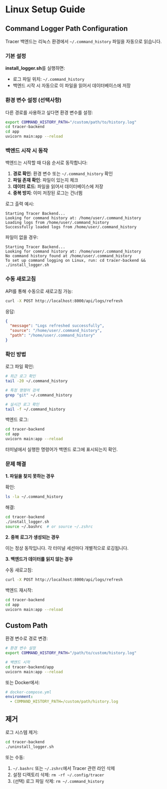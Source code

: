 # Linux Setup Guide

## Command Logger Path Configuration

Tracer 백엔드는 리눅스 환경에서 `~/.command_history` 파일을 자동으로 읽습니다.

### 기본 설정

**install_logger.sh**를 실행하면:
- 로그 파일 위치: `~/.command_history`
- 백엔드 시작 시 자동으로 이 파일을 읽어서 데이터베이스에 저장

### 환경 변수 설정 (선택사항)

다른 경로를 사용하고 싶다면 환경 변수를 설정:

```bash
export COMMAND_HISTORY_PATH="/custom/path/to/history.log"
cd tracer-backend
cd app
uvicorn main:app --reload
```

### 백엔드 시작 시 동작

백엔드는 시작할 때 다음 순서로 동작합니다:

1. **경로 확인**: 환경 변수 또는 `~/.command_history` 확인
2. **파일 존재 확인**: 파일이 있는지 체크
3. **데이터 로드**: 파일을 읽어서 데이터베이스에 저장
4. **중복 방지**: 이미 저장된 로그는 건너뜀

로그 출력 예시:

```
Starting Tracer Backend...
Looking for command history at: /home/user/.command_history
Loading logs from /home/user/.command_history
Successfully loaded logs from /home/user/.command_history
```

파일이 없을 경우:

```
Starting Tracer Backend...
Looking for command history at: /home/user/.command_history
No command history found at /home/user/.command_history
To set up command logging on Linux, run: cd tracer-backend && ./install_logger.sh
```

### 수동 새로고침

API를 통해 수동으로 새로고침 가능:

```bash
curl -X POST http://localhost:8000/api/logs/refresh
```

응답:

```json
{
  "message": "Logs refreshed successfully",
  "source": "/home/user/.command_history",
  "path": "/home/user/.command_history"
}
```

### 확인 방법

로그 파일 확인:

```bash
# 최근 로그 확인
tail -20 ~/.command_history

# 특정 명령어 검색
grep "git" ~/.command_history

# 실시간 로그 확인
tail -f ~/.command_history
```

백엔드 로그:

```bash
cd tracer-backend
cd app
uvicorn main:app --reload
```

터미널에서 실행한 명령어가 백엔드 로그에 표시되는지 확인.

### 문제 해결

**1. 파일을 찾지 못하는 경우**

확인:
```bash
ls -la ~/.command_history
```

해결:
```bash
cd tracer-backend
./install_logger.sh
source ~/.bashrc  # or source ~/.zshrc
```

**2. 중복 로그가 생성되는 경우**

이는 정상 동작입니다. 각 터미널 세션마다 개별적으로 로깅됩니다.

**3. 백엔드가 데이터를 읽지 않는 경우**

수동 새로고침:
```bash
curl -X POST http://localhost:8000/api/logs/refresh
```

백엔드 재시작:
```bash
cd tracer-backend
cd app
uvicorn main:app --reload
```

## Custom Path

환경 변수로 경로 변경:

```bash
# 환경 변수 설정
export COMMAND_HISTORY_PATH="/path/to/custom/history.log"

# 백엔드 시작
cd tracer-backend/app
uvicorn main:app --reload
```

또는 Docker에서:

```yaml
# docker-compose.yml
environment:
  - COMMAND_HISTORY_PATH=/custom/path/history.log
```

## 제거

로그 시스템 제거:

```bash
cd tracer-backend
./uninstall_logger.sh
```

또는 수동:

1. `~/.bashrc` 또는 `~/.zshrc`에서 Tracer 관련 라인 삭제
2. 설정 디렉토리 삭제: `rm -rf ~/.config/tracer`
3. (선택) 로그 파일 삭제: `rm ~/.command_history`

